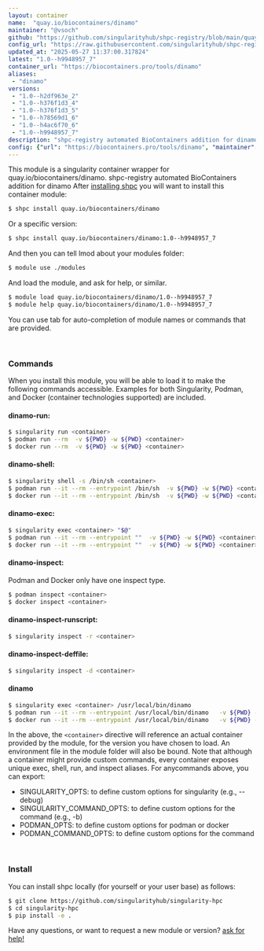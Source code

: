 ```yaml
---
layout: container
name:  "quay.io/biocontainers/dinamo"
maintainer: "@vsoch"
github: "https://github.com/singularityhub/shpc-registry/blob/main/quay.io/biocontainers/dinamo/container.yaml"
config_url: "https://raw.githubusercontent.com/singularityhub/shpc-registry/main/quay.io/biocontainers/dinamo/container.yaml"
updated_at: "2025-05-27 11:37:00.317824"
latest: "1.0--h9948957_7"
container_url: "https://biocontainers.pro/tools/dinamo"
aliases:
 - "dinamo"
versions:
 - "1.0--h2df963e_2"
 - "1.0--h376f1d3_4"
 - "1.0--h376f1d3_5"
 - "1.0--h78569d1_6"
 - "1.0--h4ac6f70_6"
 - "1.0--h9948957_7"
description: "shpc-registry automated BioContainers addition for dinamo"
config: {"url": "https://biocontainers.pro/tools/dinamo", "maintainer": "@vsoch", "description": "shpc-registry automated BioContainers addition for dinamo", "latest": {"1.0--h9948957_7": "sha256:e7fcc07237130e8ffbb1e3a0ca247d80bb60c151dca41eacd4d0a139bbc255d0"}, "tags": {"1.0--h2df963e_2": "sha256:ab8ac75d97e570584c3ab7f30c6f1c9eb2675a3253dc7326bd39bc3aa48cccf3", "1.0--h376f1d3_4": "sha256:64227a611f7a3bc8fc4571cbcd5428d4e6ed4694c7f409c4fb04b46ac9acecde", "1.0--h376f1d3_5": "sha256:1b664ffe850bdf862632e485c4d48bfedd4055d6d78e709f07b51a4a2e7d70e0", "1.0--h78569d1_6": "sha256:405e20996c492273e564d7ed511830fe746d7a61cd9d3130e7a957ac933d428e", "1.0--h4ac6f70_6": "sha256:4a136d45a85d64b8552b50eaa72b9225a14bd5410f4e912bacdf50e38d1d0457", "1.0--h9948957_7": "sha256:e7fcc07237130e8ffbb1e3a0ca247d80bb60c151dca41eacd4d0a139bbc255d0"}, "docker": "quay.io/biocontainers/dinamo", "aliases": {"dinamo": "/usr/local/bin/dinamo"}}
---
```


This module is a singularity container wrapper for quay.io/biocontainers/dinamo.
shpc-registry automated BioContainers addition for dinamo
After [installing shpc](#install) you will want to install this container module:


```bash
$ shpc install quay.io/biocontainers/dinamo
```

Or a specific version:

```bash
$ shpc install quay.io/biocontainers/dinamo:1.0--h9948957_7
```

And then you can tell lmod about your modules folder:

```bash
$ module use ./modules
```

And load the module, and ask for help, or similar.

```bash
$ module load quay.io/biocontainers/dinamo/1.0--h9948957_7
$ module help quay.io/biocontainers/dinamo/1.0--h9948957_7
```

You can use tab for auto-completion of module names or commands that are provided.

<br>

### Commands

When you install this module, you will be able to load it to make the following commands accessible.
Examples for both Singularity, Podman, and Docker (container technologies supported) are included.

#### dinamo-run:

```bash
$ singularity run <container>
$ podman run --rm  -v ${PWD} -w ${PWD} <container>
$ docker run --rm  -v ${PWD} -w ${PWD} <container>
```

#### dinamo-shell:

```bash
$ singularity shell -s /bin/sh <container>
$ podman run --it --rm --entrypoint /bin/sh  -v ${PWD} -w ${PWD} <container>
$ docker run --it --rm --entrypoint /bin/sh  -v ${PWD} -w ${PWD} <container>
```

#### dinamo-exec:

```bash
$ singularity exec <container> "$@"
$ podman run --it --rm --entrypoint ""  -v ${PWD} -w ${PWD} <container> "$@"
$ docker run --it --rm --entrypoint ""  -v ${PWD} -w ${PWD} <container> "$@"
```

#### dinamo-inspect:

Podman and Docker only have one inspect type.

```bash
$ podman inspect <container>
$ docker inspect <container>
```

#### dinamo-inspect-runscript:

```bash
$ singularity inspect -r <container>
```

#### dinamo-inspect-deffile:

```bash
$ singularity inspect -d <container>
```


#### dinamo

```bash
$ singularity exec <container> /usr/local/bin/dinamo
$ podman run --it --rm --entrypoint /usr/local/bin/dinamo   -v ${PWD} -w ${PWD} <container> -c " $@"
$ docker run --it --rm --entrypoint /usr/local/bin/dinamo   -v ${PWD} -w ${PWD} <container> -c " $@"
```



In the above, the `<container>` directive will reference an actual container provided
by the module, for the version you have chosen to load. An environment file in the
module folder will also be bound. Note that although a container
might provide custom commands, every container exposes unique exec, shell, run, and
inspect aliases. For anycommands above, you can export:

 - SINGULARITY_OPTS: to define custom options for singularity (e.g., --debug)
 - SINGULARITY_COMMAND_OPTS: to define custom options for the command (e.g., -b)
 - PODMAN_OPTS: to define custom options for podman or docker
 - PODMAN_COMMAND_OPTS: to define custom options for the command

<br>

### Install

You can install shpc locally (for yourself or your user base) as follows:

```bash
$ git clone https://github.com/singularityhub/singularity-hpc
$ cd singularity-hpc
$ pip install -e .
```

Have any questions, or want to request a new module or version? [ask for help!](https://github.com/singularityhub/singularity-hpc/issues)